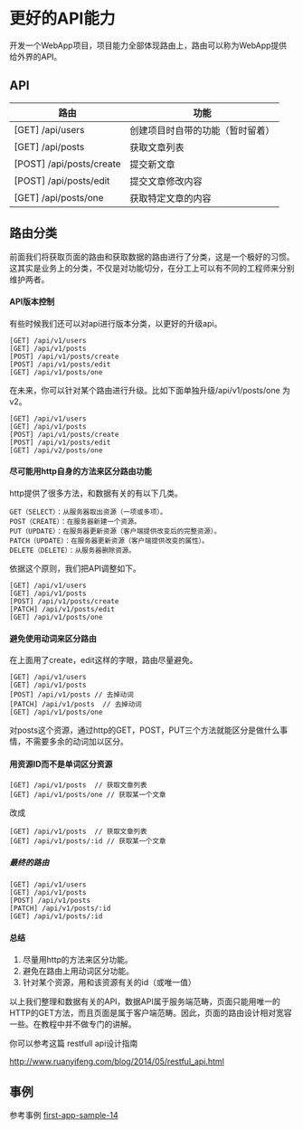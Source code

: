 # 更好的API能力

开发一个WebApp项目，项目能力全部体现路由上，路由可以称为WebApp提供给外界的API。

## API

路由|功能
---|---
[GET] /api/users | 创建项目时自带的功能（暂时留着）
[GET] /api/posts | 获取文章列表
[POST] /api/posts/create | 提交新文章
[POST] /api/posts/edit | 提交文章修改内容
[GET] /api/posts/one | 获取特定文章的内容

## 路由分类

前面我们将获取页面的路由和获取数据的路由进行了分类，这是一个极好的习惯。这其实是业务上的分类，不仅是对功能切分，在分工上可以有不同的工程师来分别维护两者。

#### API版本控制

有些时候我们还可以对api进行版本分类，以更好的升级api。

```
[GET] /api/v1/users
[GET] /api/v1/posts
[POST] /api/v1/posts/create
[POST] /api/v1/posts/edit
[GET] /api/v1/posts/one
```

在未来，你可以针对某个路由进行升级。比如下面单独升级/api/v1/posts/one 为 v2。

```
[GET] /api/v1/users
[GET] /api/v1/posts
[POST] /api/v1/posts/create
[POST] /api/v1/posts/edit
[GET] /api/v2/posts/one
```
#### 尽可能用http自身的方法来区分路由功能

http提供了很多方法，和数据有关的有以下几类。

```
GET（SELECT）：从服务器取出资源（一项或多项）。
POST（CREATE）：在服务器新建一个资源。
PUT（UPDATE）：在服务器更新资源（客户端提供改变后的完整资源）。
PATCH（UPDATE）：在服务器更新资源（客户端提供改变的属性）。
DELETE（DELETE）：从服务器删除资源。
```

依据这个原则，我们把API调整如下。

```
[GET] /api/v1/users
[GET] /api/v1/posts
[POST] /api/v1/posts/create
[PATCH] /api/v1/posts/edit
[GET] /api/v1/posts/one
```

#### 避免使用动词来区分路由

在上面用了create，edit这样的字眼，路由尽量避免。

```
[GET] /api/v1/users
[GET] /api/v1/posts  
[POST] /api/v1/posts // 去掉动词
[PATCH] /api/v1/posts  // 去掉动词
[GET] /api/v1/posts/one
```

对posts这个资源，通过http的GET，POST，PUT三个方法就能区分是做什么事情，不需要多余的动词加以区分。

#### 用资源ID而不是单词区分资源

```
[GET] /api/v1/posts  // 获取文章列表
[GET] /api/v1/posts/one // 获取某一个文章
```

改成

```
[GET] /api/v1/posts  // 获取文章列表
[GET] /api/v1/posts/:id // 获取某一个文章
```

##### 最终的路由

```
[GET] /api/v1/users
[GET] /api/v1/posts  
[POST] /api/v1/posts
[PATCH] /api/v1/posts/:id
[GET] /api/v1/posts/:id
```

#### 总结

1. 尽量用http的方法来区分功能。
2. 避免在路由上用动词区分功能。
3. 针对某个资源，用和该资源有关的id（或唯一值）

以上我们整理和数据有关的API，数据API属于服务端范畴，页面只能用唯一的HTTP的GET方法，而且页面是属于客户端范畴。因此，页面的路由设计相对宽容一些。在教程中并不做专门的讲解。

你可以参考这篇 restfull api设计指南

http://www.ruanyifeng.com/blog/2014/05/restful_api.html

## 事例

参考事例 [first-app-sample-14](https://github.com/xugy0926/learn-webapp-sample/tree/master/first-app-sample-14)